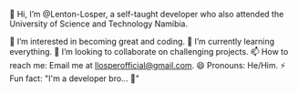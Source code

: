 👋 Hi, I’m @Lenton-Losper, a self-taught developer who also attended the University of Science and Technology Namibia.

👀 I’m interested in becoming great and coding.
🌱 I’m currently learning everything.
💞️ I’m looking to collaborate on challenging projects.
📫 How to reach me: Email me at llosperofficial@gmail.com.
😄 Pronouns: He/Him.
⚡ Fun fact: "I'm a developer bro... 🚀"




